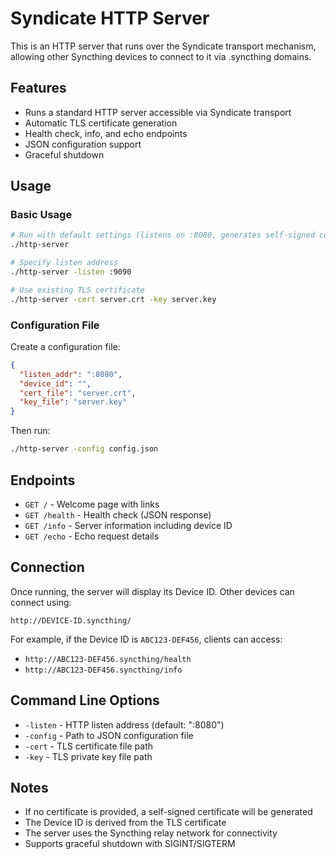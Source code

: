 # Syndicate HTTP Server

This is an HTTP server that runs over the Syndicate transport mechanism, allowing other Syncthing devices to connect to it via .syncthing domains.

## Features

- Runs a standard HTTP server accessible via Syndicate transport
- Automatic TLS certificate generation 
- Health check, info, and echo endpoints
- JSON configuration support
- Graceful shutdown

## Usage

### Basic Usage

```bash
# Run with default settings (listens on :8080, generates self-signed cert)
./http-server

# Specify listen address
./http-server -listen :9090

# Use existing TLS certificate
./http-server -cert server.crt -key server.key
```

### Configuration File

Create a configuration file:

```json
{
  "listen_addr": ":8080",
  "device_id": "",
  "cert_file": "server.crt",
  "key_file": "server.key"
}
```

Then run:

```bash
./http-server -config config.json
```

## Endpoints

- `GET /` - Welcome page with links
- `GET /health` - Health check (JSON response)
- `GET /info` - Server information including device ID
- `GET /echo` - Echo request details

## Connection

Once running, the server will display its Device ID. Other devices can connect using:

```
http://DEVICE-ID.syncthing/
```

For example, if the Device ID is `ABC123-DEF456`, clients can access:
- `http://ABC123-DEF456.syncthing/health`
- `http://ABC123-DEF456.syncthing/info`

## Command Line Options

- `-listen` - HTTP listen address (default: ":8080")
- `-config` - Path to JSON configuration file
- `-cert` - TLS certificate file path
- `-key` - TLS private key file path

## Notes

- If no certificate is provided, a self-signed certificate will be generated
- The Device ID is derived from the TLS certificate
- The server uses the Syncthing relay network for connectivity
- Supports graceful shutdown with SIGINT/SIGTERM